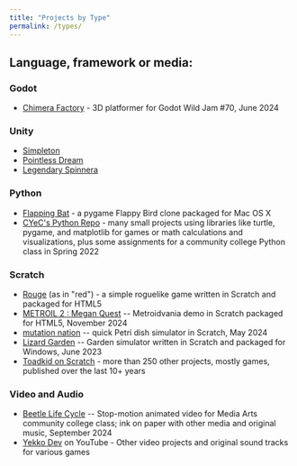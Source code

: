 ```yaml
---
title: "Projects by Type"
permalink: /types/
---
```


## Language, framework or media:

### Godot
 - [Chimera Factory](https://yyekko.itch.io/chimera-factory) - 3D platformer for Godot Wild Jam #70, June 2024

### Unity
 - [Simpleton](https://yyekko.itch.io/simpleton)
 - [Pointless Dream](https://yyekko.itch.io/pointless-dream)
 - [Legendary Spinnera](https://yyekko.itch.io/legendary-spinnera)

### Python
 - [Flapping Bat](https://github.com/cyec2025/cyec_python/tree/main/flapping_bat_2022) - a pygame Flappy Bird clone packaged for Mac OS X
 - [CYeC's Python Repo](https://github.com/cyec2025/cyec_python) - many small projects using libraries like turtle, pygame, and matplotlib for games or math calculations and visualizations, plus some assignments for a community college Python class in Spring 2022

### Scratch
 - [Rouge](https://yyekko.itch.io/rouge) (as in "red") - a simple roguelike game written in Scratch and packaged for HTML5
 - [METROIL 2 : Megan Quest](https://yyekko.itch.io/metroil-2) -- Metroidvania demo in Scratch packaged for HTML5, November 2024
 - [mutation nation](https://scratch.mit.edu/projects/647746342/) -- quick Petri dish simulator in Scratch, May 2024
 - [Lizard Garden](https://yyekko.itch.io/lizard-garden) -- Garden simulator written in Scratch and packaged for Windows, June 2023
 - [Toadkid on Scratch](https://scratch.mit.edu/users/Toadkid/) - more than 250 other projects, mostly games, published over the last 10+ years

### Video and Audio
 - [Beetle Life Cycle](https://www.youtube.com/watch?v=euhkK894pR4) -- Stop-motion animated video for Media Arts community college class; ink on paper with other media and original music, September 2024
 - [Yekko Dev](https://www.youtube.com/@yekkodev) on YouTube - Other video projects and original sound tracks for various games 
